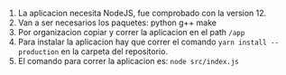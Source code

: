 1. La aplicacion necesita NodeJS, fue comprobado con la version 12.
2. Van a ser necesarios los paquetes: python g++ make
3. Por organizacion copiar y correr la aplicacion en el path `/app`
4. Para instalar la aplicacion hay que correr el comando `yarn install --production` en la carpeta del repositorio.
5. El comando para correr la aplicacion es: `node src/index.js`
